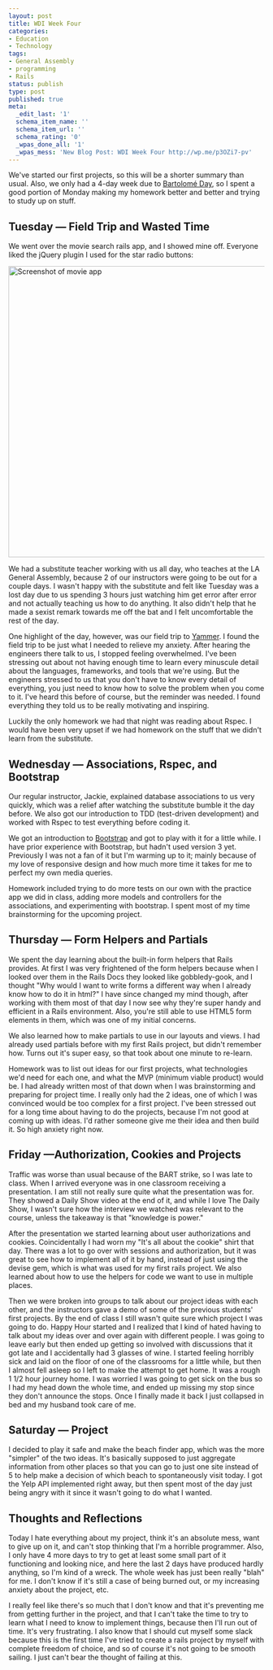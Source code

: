 ```yaml
---
layout: post
title: WDI Week Four
categories:
- Education
- Technology
tags:
- General Assembly
- programming
- Rails
status: publish
type: post
published: true
meta:
  _edit_last: '1'
  schema_item_name: ''
  schema_item_url: ''
  schema_rating: '0'
  _wpas_done_all: '1'
  _wpas_mess: 'New Blog Post: WDI Week Four http://wp.me/p3OZi7-pv'
---
```

We've started our first projects, so this will be a shorter summary than usual. Also, we only had a 4-day week due to <a title="Columbus Day" href="http://theoatmeal.com/comics/columbus_day" target="_blank">Bartolomé Day</a>, so I spent a good portion of Monday making my homework better and better and trying to study up on stuff.
<h2>Tuesday — Field Trip and Wasted Time</h2>
We went over the movie search rails app, and I showed mine off. Everyone liked the jQuery plugin I used for the star radio buttons:

<a href="http://amy-mac.com/blog/wp-content/uploads/2013/10/Voila_Capture49.jpg"><img class="aligncenter size-large wp-image-1588" alt="Screenshot of movie app" src="http://amy-mac.com/blog/wp-content/uploads/2013/10/Voila_Capture49-1024x742.jpg" width="791" height="573" /></a>

We had a substitute teacher working with us all day, who teaches at the LA General Assembly, because 2 of our instructors were going to be out for a couple days. I wasn't happy with the substitute and felt like Tuesday was a lost day due to us spending 3 hours just watching him get error after error and not actually teaching us how to do anything. It also didn't help that he made a sexist remark towards me off the bat and I felt uncomfortable the rest of the day.

One highlight of the day, however, was our field trip to <a title="Yammer" href="https://www.yammer.com/" target="_blank">Yammer</a>. I found the field trip to be just what I needed to relieve my anxiety. After hearing the engineers there talk to us, I stopped feeling overwhelmed. I've been stressing out about not having enough time to learn every minuscule detail about the languages, frameworks, and tools that we're using. But the engineers stressed to us that you don't have to know every detail of everything, you just need to know how to solve the problem when you come to it. I've heard this before of course, but the reminder was needed. I found everything they told us to be really motivating and inspiring.

Luckily the only homework we had that night was reading about Rspec. I would have been very upset if we had homework on the stuff that we didn't learn from the substitute.
<h2>Wednesday — Associations, Rspec, and Bootstrap</h2>
Our regular instructor, Jackie, explained database associations to us very quickly, which was a relief after watching the substitute bumble it the day before. We also got our introduction to TDD (test-driven development) and worked with Rspec to test everything before coding it.

We got an introduction to <a title="Bootstrap" href="http://getbootstrap.com/" target="_blank">Bootstrap</a> and got to play with it for a little while. I have prior experience with Bootstrap, but hadn't used version 3 yet. Previously I was not a fan of it but I'm warming up to it; mainly because of my love of responsive design and how much more time it takes for me to perfect my own media queries.

Homework included trying to do more tests on our own with the practice app we did in class, adding more models and controllers for the associations, and experimenting with bootstrap. I spent most of my time brainstorming for the upcoming project.
<h2>Thursday — Form Helpers and Partials</h2>
We spent the day learning about the built-in form helpers that Rails provides. At first I was very frightened of the form helpers because when I looked over them in the Rails Docs they looked like gobbledy-gook, and I thought "Why would I want to write forms a different way when I already know how to do it in html?" I have since changed my mind though, after working with them most of that day I now see why they're super handy and efficient in a Rails environment. Also, you're still able to use HTML5 form elements in them, which was one of my initial concerns.

We also learned how to make partials to use in our layouts and views. I had already used partials before with my first Rails project, but didn't remember how. Turns out it's super easy, so that took about one minute to re-learn.

Homework was to list out ideas for our first projects, what technologies we'd need for each one, and what the MVP (minimum viable product) would be. I had already written most of that down when I was brainstorming and preparing for project time. I really only had the 2 ideas, one of which I was convinced would be too complex for a first project. I've been stressed out for a long time about having to do the projects, because I'm not good at coming up with ideas. I'd rather someone give me their idea and then build it. So high anxiety right now.
<h2>Friday —Authorization, Cookies and Projects</h2>
Traffic was worse than usual because of the BART strike, so I was late to class. When I arrived everyone was in one classroom receiving a presentation. I am still not really sure quite what the presentation was for. They showed a Daily Show video at the end of it, and while I love The Daily Show, I wasn't sure how the interview we watched was relevant to the course, unless the takeaway is that "knowledge is power."

After the presentation we started learning about user authorizations and cookies. Coincidentally I had worn my "It's all about the cookie" shirt that day. There was a lot to go over with sessions and authorization, but it was great to see how to implement all of it by hand, instead of just using the devise gem, which is what was used for my first rails project. We also learned about how to use the helpers for code we want to use in multiple places.

Then we were broken into groups to talk about our project ideas with each other, and the instructors gave a demo of some of the previous students' first projects. By the end of class I still wasn't quite sure which project I was going to do. Happy Hour started and I realized that I kind of hated having to talk about my ideas over and over again with different people. I was going to leave early but then ended up getting so involved with discussions that it got late and I accidentally had 3 glasses of wine. I started feeling horribly sick and laid on the floor of one of the classrooms for a little while, but then I almost fell asleep so I left to make the attempt to get home. It was a rough 1 1/2 hour journey home. I was worried I was going to get sick on the bus so I had my head down the whole time, and ended up missing my stop since they don't announce the stops. Once I finally made it back I just collapsed in bed and my husband took care of me.
<h2>Saturday — Project</h2>
I decided to play it safe and make the beach finder app, which was the more "simpler" of the two ideas. It's basically supposed to just aggregate information from other places so that you can go to just one site instead of 5 to help make a decision of which beach to spontaneously visit today. I got the Yelp API implemented right away, but then spent most of the day just being angry with it since it wasn't going to do what I wanted.
<h2>Thoughts and Reflections</h2>
Today I hate everything about my project, think it's an absolute mess, want to give up on it, and can't stop thinking that I'm a horrible programmer. Also, I only have 4 more days to try to get at least some small part of it functioning and looking nice, and here the last 2 days have produced hardly anything, so I'm kind of a wreck. The whole week has just been really "blah" for me. I don't know if it's still a case of being burned out, or my increasing anxiety about the project, etc.

I really feel like there's so much that I don't know and that it's preventing me from getting further in the project, and that I can't take the time to try to learn what I need to know to implement things, because then I'll run out of time. It's very frustrating. I also know that I should cut myself some slack because this is the first time I've tried to create a rails project by myself with complete freedom of choice, and so of course it's not going to be smooth sailing. I just can't bear the thought of failing at this.
